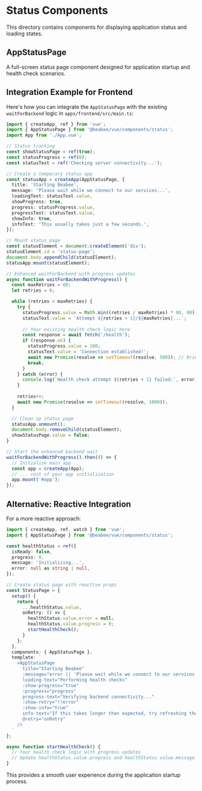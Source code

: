 # Status Components

This directory contains components for displaying application status and loading states.

## AppStatusPage

A full-screen status page component designed for application startup and health check scenarios.

## Integration Example for Frontend

Here's how you can integrate the `AppStatusPage` with the existing `waitForBackend` logic in `apps/frontend/src/main.ts`:

```typescript
import { createApp, ref } from 'vue';
import { AppStatusPage } from '@beabee/vue/components/status';
import App from './App.vue';

// Status tracking
const showStatusPage = ref(true);
const statusProgress = ref(0);
const statusText = ref('Checking server connectivity...');

// Create a temporary status app
const statusApp = createApp(AppStatusPage, {
  title: 'Starting Beabee',
  message: 'Please wait while we connect to our services...',
  loadingText: statusText.value,
  showProgress: true,
  progress: statusProgress.value,
  progressText: statusText.value,
  showInfo: true,
  infoText: 'This usually takes just a few seconds.',
});

// Mount status page
const statusElement = document.createElement('div');
statusElement.id = 'status-page';
document.body.appendChild(statusElement);
statusApp.mount(statusElement);

// Enhanced waitForBackend with progress updates
async function waitForBackendWithProgress() {
  const maxRetries = 60;
  let retries = 0;

  while (retries < maxRetries) {
    try {
      statusProgress.value = Math.min((retries / maxRetries) * 90, 90);
      statusText.value = `Attempt ${retries + 1}/${maxRetries}...`;
      
      // Your existing health check logic here
      const response = await fetch('/health');
      if (response.ok) {
        statusProgress.value = 100;
        statusText.value = 'Connection established!';
        await new Promise(resolve => setTimeout(resolve, 500)); // Brief success display
        break;
      }
    } catch (error) {
      console.log(`Health check attempt ${retries + 1} failed:`, error);
    }
    
    retries++;
    await new Promise(resolve => setTimeout(resolve, 1000));
  }

  // Clean up status page
  statusApp.unmount();
  document.body.removeChild(statusElement);
  showStatusPage.value = false;
}

// Start the enhanced backend wait
waitForBackendWithProgress().then(() => {
  // Initialize main app
  const app = createApp(App);
  // ... rest of your app initialization
  app.mount('#app');
});
```

## Alternative: Reactive Integration

For a more reactive approach:

```typescript
import { createApp, ref, watch } from 'vue';
import { AppStatusPage } from '@beabee/vue/components/status';

const healthStatus = ref({
  isReady: false,
  progress: 0,
  message: 'Initializing...',
  error: null as string | null,
});

// Create status page with reactive props
const StatusPage = {
  setup() {
    return {
      ...healthStatus.value,
      onRetry: () => {
        healthStatus.value.error = null;
        healthStatus.value.progress = 0;
        startHealthCheck();
      }
    };
  },
  components: { AppStatusPage },
  template: `
    <AppStatusPage
      title="Starting Beabee"
      :message="error || 'Please wait while we connect to our services...'"
      loading-text="Performing health checks"
      :show-progress="true"
      :progress="progress"
      progress-text="Verifying backend connectivity..."
      :show-retry="!!error"
      :show-info="true"
      info-text="If this takes longer than expected, try refreshing the page."
      @retry="onRetry"
    />
  `
};

async function startHealthCheck() {
  // Your health check logic with progress updates
  // Update healthStatus.value.progress and healthStatus.value.message
}
```

This provides a smooth user experience during the application startup process. 
